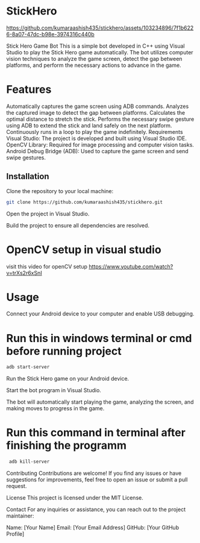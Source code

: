 # StickHero


https://github.com/kumaraashish435/stickhero/assets/103234896/7f1b6226-8a07-47dc-b98e-3974316c440b




Stick Hero Game Bot
This is a simple bot developed in C++ using Visual Studio to play the Stick Hero game automatically. The bot utilizes computer vision techniques to analyze the game screen, detect the gap between platforms, and perform the necessary actions to advance in the game.

# Features
Automatically captures the game screen using ADB commands.
Analyzes the captured image to detect the gap between platforms.
Calculates the optimal distance to stretch the stick.
Performs the necessary swipe gesture using ADB to extend the stick and land safely on the next platform.
Continuously runs in a loop to play the game indefinitely.
Requirements
Visual Studio: The project is developed and built using Visual Studio IDE.
OpenCV Library: Required for image processing and computer vision tasks.
Android Debug Bridge (ADB): Used to capture the game screen and send swipe gestures.
## Installation
Clone the repository to your local machine:

```bash
git clone https://github.com/kumaraashish435/stickhero.git
```
Open the project in Visual Studio.

Build the project to ensure all dependencies are resolved.

# OpenCV setup in visual studio 
visit this video for openCV setup
https://www.youtube.com/watch?v=trXs2r6xSnI

# Usage
Connect your Android device to your computer and enable USB debugging.

# Run this in windows terminal or cmd before running project
```bash
adb start-server
```

Run the Stick Hero game on your Android device.

Start the bot program in Visual Studio.

The bot will automatically start playing the game, analyzing the screen, and making moves to progress in the game.


# Run this command in terminal after finishing the programm
```bash
 adb kill-server
```


Contributing
Contributions are welcome! If you find any issues or have suggestions for improvements, feel free to open an issue or submit a pull request.

License
This project is licensed under the MIT License.

Contact
For any inquiries or assistance, you can reach out to the project maintainer:

Name: [Your Name]
Email: [Your Email Address]
GitHub: [Your GitHub Profile]
